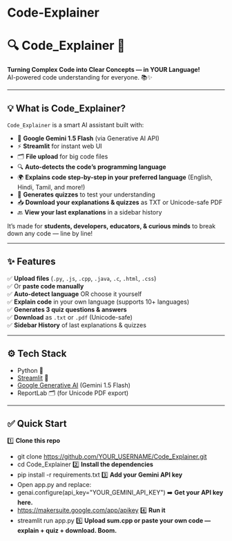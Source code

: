 # Code-Explainer

# 🔍 Code_Explainer 🚀

**Turning Complex Code into Clear Concepts — in YOUR Language!**  
AI-powered code understanding for everyone. 📚✨

---

## 💡 What is Code_Explainer?

`Code_Explainer` is a smart AI assistant built with:
- 🌟 **Google Gemini 1.5 Flash** (via Generative AI API)
- ⚡ **Streamlit** for instant web UI
- 🗂️ **File upload** for big code files
- 🔍 **Auto-detects the code’s programming language**
- 🌍 **Explains code step-by-step in your preferred language** (English, Hindi, Tamil, and more!)
- 🧩 **Generates quizzes** to test your understanding
- 📥 **Download your explanations & quizzes** as TXT or Unicode-safe PDF
- 🔙 **View your last explanations** in a sidebar history

It’s made for **students, developers, educators, & curious minds** to break down any code — line by line!

---

## ✨ Features

✅ **Upload files** (`.py`, `.js`, `.cpp`, `.java`, `.c`, `.html`, `.css`)  
✅ Or **paste code manually**  
✅ **Auto-detect language** OR choose it yourself  
✅ **Explain code** in your own language (supports 10+ languages)  
✅ **Generates 3 quiz questions & answers**  
✅ **Download** as `.txt` or `.pdf` (Unicode-safe)  
✅ **Sidebar History** of last explanations & quizzes

---

## ⚙️ Tech Stack

- Python 🐍
- [Streamlit](https://streamlit.io/) 🚀
- [Google Generative AI](https://ai.google.dev/) (Gemini 1.5 Flash)
- ReportLab 🗂️ (for Unicode PDF export)

---


## ✅ Quick Start

1️⃣ **Clone this repo**
- git clone https://github.com/YOUR_USERNAME/Code_Explainer.git
- cd Code_Explainer
2️⃣ **Install the dependencies**
- pip install -r requirements.txt
3️⃣ **Add your Gemini API key**
- Open app.py and replace:
- genai.configure(api_key="YOUR_GEMINI_API_KEY")
➡️ **Get your API key here.**
- https://makersuite.google.com/app/apikey
4️⃣ **Run it**
- streamlit run app.py
5️⃣ **Upload sum.cpp or paste your own code — explain + quiz + download. Boom.**

